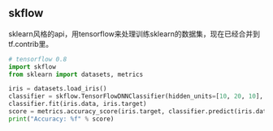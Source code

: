 ## skflow
sklearn风格的api，用tensorflow来处理训练sklearn的数据集，现在已经合并到tf.contrib里。

```python
# tensorflow 0.8
import skflow
from sklearn import datasets, metrics

iris = datasets.load_iris()
classifier = skflow.TensorFlowDNNClassifier(hidden_units=[10, 20, 10], n_classes=3)
classifier.fit(iris.data, iris.target)
score = metrics.accuracy_score(iris.target, classifier.predict(iris.data))
print("Accuracy: %f" % score)
```

